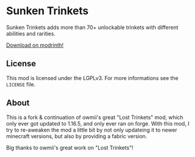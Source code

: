 # Sunken Trinkets
Sunken Trinkets adds more than 70+ unlockable trinkets with different abilities and rarities.

[Download on modrinth!](https://modrinth.com/mod/sunken-trinkets)

## License

This mod is licensed under the LGPLv3. For more informations see the `LICENSE` file.

## About
This is a fork & continuation of owmii's great "Lost Trinkets" mod, which only ever got updated to 1.16.5, and only ever ran on forge. With this mod, I try to re-aweaken the mod a little bit by not only updateing it to newer minecraft versions, but also by providing a fabric version.

Big thanks to owmii's great work on "Lost Trinkets"!